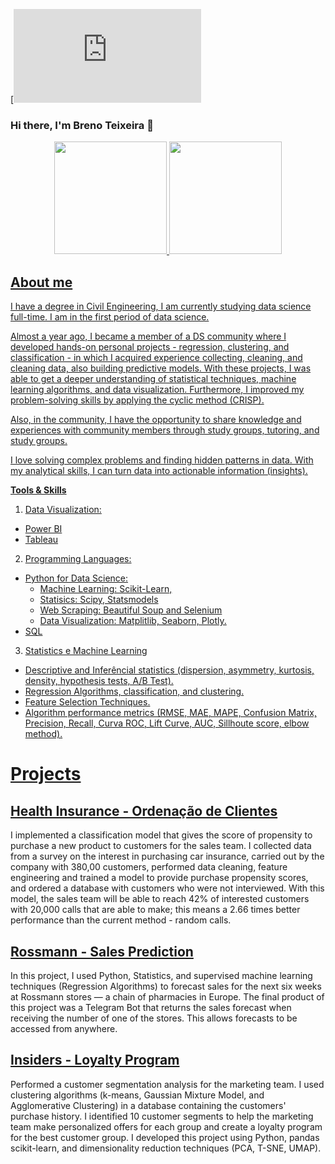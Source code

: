 [![pt-br](https://github.com/BrenoTeixeira/BrenoTeixeira/edit/main/README.pt.md)

### Hi there, I'm Breno Teixeira 👋
<div align="center">
<a href="https://github.com/BrenoTeixeira">
<img height="180em" src="https://github-readme-stats.vercel.app/api?username=BrenoTeixeira&show_icons=true&theme=gruvbox"
/>
<img  height="180em"                                   
src="https://github-readme-stats.vercel.app/api/top-langs/?username=BrenoTeixeira&theme=gruvbox&layout=compact"
/>                      
</div>


## About me
I have a degree in Civil Engineering, I am currently studying data science full-time. I am in the first period of data science.


Almost a year ago, I became a member of a DS community where I developed hands-on personal projects - regression, clustering, and classification - in which I acquired experience collecting, cleaning, and cleaning data, also building predictive models. With these projects, I was able to get a deeper understanding of statistical techniques, machine learning algorithms, and data visualization. Furthermore, I improved my problem-solving skills by applying the cyclic method (CRISP).

Also, in the community, I have the opportunity to share knowledge and experiences with community members through study groups, tutoring, and study groups.

I love solving complex problems and finding hidden patterns in data. With my analytical skills, I can turn data into actionable information (insights).

**Tools & Skills**

1. Data Visualization:
  - Power BI
  - Tableau
    
2. Programming Languages:
  - Python for Data Science:
    - Machine Learning: Scikit-Learn,
    - Statisics: Scipy, Statsmodels
    - Web Scraping: Beautiful Soup and Selenium
    - Data Visualization: Matplitlib, Seaborn, Plotly.
  - SQL
    
3. Statistics e Machine Learning
  - Descriptive and Inferêncial statistics (dispersion, asymmetry, kurtosis, density, hypothesis tests, A/B Test).
  - Regression Algorithms, classification, and clustering.
  - Feature Selection Techniques.
  - Algorithm performance metrics (RMSE, MAE, MAPE, Confusion Matrix, Precision, Recall, Curva ROC, Lift Curve, AUC, Sillhoute score, elbow method).


# Projects

## [Health Insurance - Ordenação de Clientes](https://github.com/BrenoTeixeira/health_insurance_ranking)

I implemented a classification model that gives the score of propensity to purchase a new product to customers for the sales team. I collected data from a survey on the interest in purchasing car insurance, carried out by the company with 380,00 customers, performed data cleaning, feature engineering and trained a model to provide purchase propensity scores, and ordered a database with customers who were not interviewed. With this model, the sales team will be able to reach 42% of interested customers with 20,000 calls that are able to make; this means a 2.66 times better performance than the current method - random calls.


## [Rossmann - Sales Prediction](https://github.com/BrenoTeixeira/rossman-sales-prediction-project)

In this project, I used Python, Statistics, and supervised machine learning techniques (Regression Algorithms) to forecast sales for the next six weeks at Rossmann stores — a chain of pharmacies in Europe. The final product of this project was a Telegram Bot that returns the sales forecast when receiving the number of one of the stores. This allows forecasts to be accessed from anywhere.

## [Insiders - Loyalty Program](https://github.com/BrenoTeixeira/insider_fidelity_program)

Performed a customer segmentation analysis for the marketing team. I used clustering algorithms (k-means, Gaussian Mixture Model, and Agglomerative Clustering) in a database containing the customers' purchase history. I identified 10 customer segments to help the marketing team make personalized offers for each group and create a loyalty program for the best customer group. I developed this project using Python, pandas scikit-learn, and dimensionality reduction techniques (PCA, T-SNE, UMAP).
